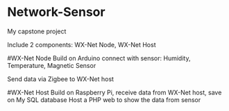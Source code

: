# Network-Sensor
My capstone project

Include 2 components: WX-Net Node, WX-Net Host

#WX-Net Node
Build on Arduino connect with sensor: Humidity, Temperature, Magnetic Sensor

Send data via Zigbee to WX-Net host

#WX-Net Host
Build on Raspberry Pi, receive data from WX-Net host, save on My SQL database
Host a PHP web to show the data from sensor  
